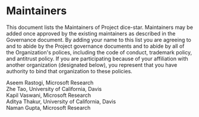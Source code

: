 # Maintainers

This document lists the Maintainers of Project dice-star. Maintainers may be added once approved by the existing maintainers as described in the Governance document. By adding your name to this list you are agreeing to and to abide by the Project governance documents and to abide by all of the Organization's polices, including the code of conduct, trademark policy, and antitrust policy. If you are participating because of your affiliation with another organization (designated below), you represent that you have authority to bind that organization to these policies.


Aseem Rastogi, Microsoft Research<br>
Zhe Tao, University of California, Davis<br>
Kapil Vaswani, Microsoft Research<br>
Aditya Thakur, University of California, Davis<br>
Naman Gupta, Microsoft Research<br>
